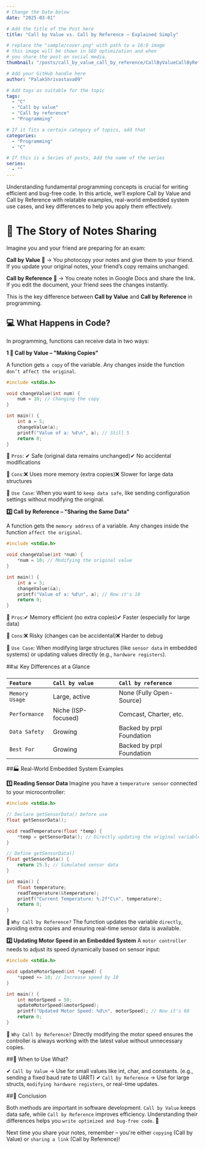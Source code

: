 ```yaml
---
# Change the Date below
date: "2025-03-01"

# Add the title of the Post here
title: "Call by Value vs. Call by Reference – Explained Simply"

# replace the "sample/cover.png" with path to a 16:9 image
# this image will be shown in SEO optimization and when
# you share the post on social media.
thumbnail: "/posts/call_by_value_call_by_reference/CallByValueCallByReferenceCover.PNG"

# Add your GitHub handle here
author: "PalakShrivastava09"

# Add tags as suitable for the topic
tags:
  - "C"
  - "Call by value"
  - "Call by reference"
  - "Programming"

# If it fits a certain category of topics, add that
categories:
  - "Programming"
  - "C"

# If this is a Series of posts, Add the name of the series
series:
  - ""
---
```


Understanding fundamental programming concepts is crucial for writing efficient and bug-free code. In this article, we’ll explore Call by Value and Call by Reference with relatable examples, real-world embedded system use cases, and key differences to help you apply them effectively.


# 📖 The Story of Notes Sharing
Imagine you and your friend are preparing for an exam:

**Call by Value** 📄 → You photocopy your notes and give them to your friend. If you update your original notes, your friend’s copy remains unchanged.

**Call by Reference** 🔗 → You create notes in Google Docs and share the link. If you edit the document, your friend sees the changes instantly.

This is the key difference between **Call by Value** and **Call by Reference** in programming.

## 💻 What Happens in Code?
In programming, functions can receive data in two ways:

**1 ⃣ Call by Value – "Making Copies"**

A function gets `a copy` of the variable. Any changes inside the function `don’t affect the original`.

```c
#include <stdio.h>

void changeValue(int num) {
    num = 10; // Changing the copy
}

int main() {
    int a = 5;
    changeValue(a);
    printf("Value of a: %d\n", a); // Still 5
    return 0;
}
```
🔹 `Pros`:
✔ Safe (original data remains unchanged)✔ No accidental modifications

🔸 `Cons`:❌ Uses more memory (extra copies)❌ Slower for large data structures

📌 `Use Case`: When you want to `keep data safe`, like sending configuration settings without modifying the original.

**2️⃣ Call by Reference – "Sharing the Same Data"**

A function gets the `memory address` of a variable. Any changes inside the function `affect the original`.

```c
#include <stdio.h>

void changeValue(int *num) {
    *num = 10; // Modifying the original value
}

int main() {
    int a = 5;
    changeValue(&a);
    printf("Value of a: %d\n", a); // Now it's 10
    return 0;
}
```
🔹 `Pros`:✔ Memory efficient (no extra copies)✔ Faster (especially for large data)

🔸 `Cons`:❌ Risky (changes can be accidental)❌ Harder to debug

📌 `Use Case`: When modifying large structures (like `sensor data` in embedded systems) or updating values directly (e.g., `hardware registers`).

##📊 Key Differences at a Glance

| `Feature` | `Call by value` | `Call by reference` |
|:-|:-|:-|
|`Memory Usage` | Large, active | None (Fully Open-Source) |
|`Performance`  | Niche (ISP-focused) | Comcast, Charter, etc. |
|`Data Safety`  | Growing | Backed by prpl Foundation |
|`Best For`  | Growing | Backed by prpl Foundation |

##🏭 Real-World Embedded System Examples

**1️⃣ Reading Sensor Data**
Imagine you have a `temperature sensor` connected to your microcontroller:

```c
#include <stdio.h>

// Declare getSensorData() before use
float getSensorData();  

void readTemperature(float *temp) {
    *temp = getSensorData(); // Directly updating the original variable
}

// Define getSensorData()
float getSensorData() {
    return 25.5; // Simulated sensor data
}

int main() {
    float temperature;
    readTemperature(&temperature);
    printf("Current Temperature: %.2f°C\n", temperature);
    return 0;
}
```

📌 `Why Call by Reference?` The function updates the variable `directly`, avoiding extra copies and ensuring real-time sensor data is available.

**2️⃣ Updating Motor Speed in an Embedded System**
A `motor controller` needs to adjust its speed dynamically based on sensor input:

```c
#include <stdio.h>

void updateMotorSpeed(int *speed) {
    *speed += 10; // Increase speed by 10
}

int main() {
    int motorSpeed = 50;
    updateMotorSpeed(&motorSpeed);
    printf("Updated Motor Speed: %d\n", motorSpeed); // Now it's 60
    return 0;
}
```

📌 `Why Call by Reference?` Directly modifying the motor speed ensures the controller is always working with the latest value without unnecessary copies.

##🎯 When to Use What?

✔ `Call by Value` → Use for small values like int, char, and constants. (e.g., sending a fixed baud rate to UART)
✔ `Call by Reference` → Use for large structs, `modifying hardware registers`, or real-time updates.

##🎉 Conclusion

Both methods are important in software development. `Call by Value` keeps data safe, while `Call by Reference` improves efficiency. Understanding their differences helps you `write optimized and bug-free code`. 🚀

Next time you share your notes, remember – you're either `copying` (Call by Value) or `sharing a link` (Call by Reference)!